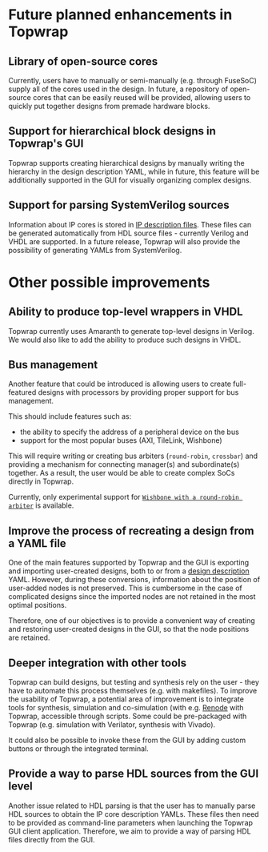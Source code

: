 # Future planned enhancements in Topwrap

## Library of open-source cores

Currently, users have to manually or semi-manually (e.g. through FuseSoC) supply all of the cores used in the design. In future, a repository of open-source cores that can be easily reused will be provided, allowing users to quickly put together designs from premade hardware blocks.

## Support for hierarchical block designs in Topwrap's GUI

Topwrap supports creating hierarchical designs by manually writing the hierarchy in the design description YAML, while in future, this feature will be additionally supported in the GUI for visually organizing complex designs.

## Support for parsing SystemVerilog sources

Information about IP cores is stored in [IP description files](../description_files.md#ip-description-files). These files can be generated automatically from HDL source files - currently Verilog and VHDL are supported. In a future release, Topwrap will also provide the possibility of generating YAMLs from SystemVerilog.

# Other possible improvements

## Ability to produce top-level wrappers in VHDL

Topwrap currently uses Amaranth to generate top-level designs in Verilog. We would also like to add the ability to produce such designs in VHDL.

## Bus management

Another feature that could be introduced is allowing users to create full-featured designs with processors by providing proper support for bus management.

This should include features such as:

* the ability to specify the address of a peripheral device on the bus
* support for the most popular buses (AXI, TileLink, Wishbone)

This will require writing or creating bus arbiters (`round-robin`, `crossbar`) and providing a mechanism for connecting manager(s) and subordinate(s) together. As a result, the user would be able to create complex SoCs directly in Topwrap.

Currently, only experimental support for [`Wishbone with a round-robin arbiter`](../interconnect_gen.md#wishbone-round-robin) is available.

## Improve the process of recreating a design from a YAML file

One of the main features supported by Topwrap and the GUI is exporting and importing user-created designs, both to or from a [design description](../description_files.md#design-description) YAML. However, during these conversions, information about the position of user-added nodes is not preserved. This is cumbersome in the case of complicated designs since the imported nodes are not retained in the most optimal positions.

Therefore, one of our objectives is to provide a convenient way of creating and restoring user-created designs in the GUI, so that the node positions are retained.

## Deeper integration with other tools

Topwrap can build designs, but testing and synthesis rely on the user - they have to automate this process themselves (e.g. with makefiles). To improve the usability of Topwrap, a potential area of improvement is to integrate tools for synthesis, simulation and co-simulation (with e.g. [Renode](https://www.renode.io) with Topwrap, accessible through scripts. Some could be pre-packaged with Topwrap (e.g. simulation with Verilator, synthesis with Vivado).

It could also be possible to invoke these from the GUI by adding custom buttons or through the integrated terminal.

## Provide a way to parse HDL sources from the GUI level

Another issue related to HDL parsing is that the user has to manually parse HDL sources to obtain the IP core description YAMLs. These files then need to be provided as command-line parameters when launching the Topwrap GUI client application. Therefore, we aim to provide a way of parsing HDL files directly from the GUI.
